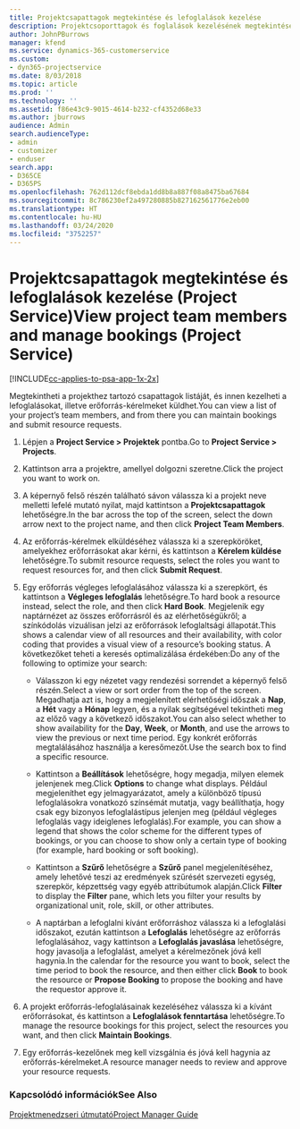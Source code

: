 ```yaml
---
title: Projektcsapattagok megtekintése és lefoglalások kezelése
description: Projektcsoporttagok és foglalások kezelésének megtekintése a Project Service szolgáltatásban
author: JohnPBurrows
manager: kfend
ms.service: dynamics-365-customerservice
ms.custom:
- dyn365-projectservice
ms.date: 8/03/2018
ms.topic: article
ms.prod: ''
ms.technology: ''
ms.assetid: f86e43c9-9015-4614-b232-cf4352d68e33
ms.author: jburrows
audience: Admin
search.audienceType:
- admin
- customizer
- enduser
search.app:
- D365CE
- D365PS
ms.openlocfilehash: 762d112dcf8ebda1dd8b8a887f08a8475ba67684
ms.sourcegitcommit: 8c786230ef2a497280885b827162561776e2eb00
ms.translationtype: HT
ms.contentlocale: hu-HU
ms.lasthandoff: 03/24/2020
ms.locfileid: "3752257"
---
```

# <a name="view-project-team-members-and-manage-bookings-project-service"></a><span data-ttu-id="ec6a5-103">Projektcsapattagok megtekintése és lefoglalások kezelése (Project Service)</span><span class="sxs-lookup"><span data-stu-id="ec6a5-103">View project team members and manage bookings (Project Service)</span></span>

[!INCLUDE[cc-applies-to-psa-app-1x-2x](../includes/cc-applies-to-psa-app-1x-2x.md)]

<span data-ttu-id="ec6a5-104">Megtekintheti a projekthez tartozó csapattagok listáját, és innen kezelheti a lefoglalásokat, illetve erőforrás-kérelmeket küldhet.</span><span class="sxs-lookup"><span data-stu-id="ec6a5-104">You can view a list of your project’s team members, and from there you can maintain bookings and submit resource requests.</span></span>  
  
1.  <span data-ttu-id="ec6a5-105">Lépjen a **Project Service > Projektek** pontba.</span><span class="sxs-lookup"><span data-stu-id="ec6a5-105">Go to **Project Service > Projects**.</span></span>  
  
2.  <span data-ttu-id="ec6a5-106">Kattintson arra a projektre, amellyel dolgozni szeretne.</span><span class="sxs-lookup"><span data-stu-id="ec6a5-106">Click the project you want to work on.</span></span>  
  
3.  <span data-ttu-id="ec6a5-107">A képernyő felső részén található sávon válassza ki a projekt neve melletti lefelé mutató nyilat, majd kattintson a **Projektcsapattagok** lehetőségre.</span><span class="sxs-lookup"><span data-stu-id="ec6a5-107">In the bar across the top of the screen, select the down arrow next to the project name, and then click **Project Team Members**.</span></span>  
  
4.  <span data-ttu-id="ec6a5-108">Az erőforrás-kérelmek elküldéséhez válassza ki a szerepköröket, amelyekhez erőforrásokat akar kérni, és kattintson a **Kérelem küldése** lehetőségre.</span><span class="sxs-lookup"><span data-stu-id="ec6a5-108">To submit resource requests, select the roles you want to request resources for, and then click **Submit Request**.</span></span>  
  
5.  <span data-ttu-id="ec6a5-109">Egy erőforrás végleges lefoglalásához válassza ki a szerepkört, és kattintson a **Végleges lefoglalás** lehetőségre.</span><span class="sxs-lookup"><span data-stu-id="ec6a5-109">To hard book a resource instead, select the role, and then click **Hard Book**.</span></span> <span data-ttu-id="ec6a5-110">Megjelenik egy naptárnézet az összes erőforrásról és az elérhetőségükről; a színkódolás vizuálisan jelzi az erőforrások lefoglaltsági állapotát.</span><span class="sxs-lookup"><span data-stu-id="ec6a5-110">This shows a calendar view of all resources and their availability, with color coding that provides a visual view of a resource’s booking status.</span></span> <span data-ttu-id="ec6a5-111">A következőket teheti a keresés optimalizálása érdekében:</span><span class="sxs-lookup"><span data-stu-id="ec6a5-111">Do any of the following to optimize your search:</span></span>  
  
    -   <span data-ttu-id="ec6a5-112">Válasszon ki egy nézetet vagy rendezési sorrendet a képernyő felső részén.</span><span class="sxs-lookup"><span data-stu-id="ec6a5-112">Select a view or sort order from the top of the screen.</span></span> <span data-ttu-id="ec6a5-113">Megadhatja azt is, hogy a megjelenített elérhetőségi időszak a **Nap**, a **Hét** vagy a **Hónap** legyen, és a nyilak segítségével tekintheti meg az előző vagy a következő időszakot.</span><span class="sxs-lookup"><span data-stu-id="ec6a5-113">You can also select whether to show availability for the **Day**, **Week**, or **Month**, and use the arrows to view the previous or next time period.</span></span> <span data-ttu-id="ec6a5-114">Egy konkrét erőforrás megtalálásához használja a keresőmezőt.</span><span class="sxs-lookup"><span data-stu-id="ec6a5-114">Use the search box to find a specific resource.</span></span>  
  
    -   <span data-ttu-id="ec6a5-115">Kattintson a **Beállítások** lehetőségre, hogy megadja, milyen elemek jelenjenek meg.</span><span class="sxs-lookup"><span data-stu-id="ec6a5-115">Click **Options** to change what displays.</span></span> <span data-ttu-id="ec6a5-116">Például megjeleníthet egy jelmagyarázatot, amely a különböző típusú lefoglalásokra vonatkozó színsémát mutatja, vagy beállíthatja, hogy csak egy bizonyos lefoglalástípus jelenjen meg (például végleges lefoglalás vagy ideiglenes lefoglalás).</span><span class="sxs-lookup"><span data-stu-id="ec6a5-116">For example, you can show a legend that shows the color scheme for the different types of bookings, or you can choose to show only a certain type of booking (for example, hard booking or soft booking).</span></span>  
  
    -   <span data-ttu-id="ec6a5-117">Kattintson a **Szűrő** lehetőségre a **Szűrő** panel megjelenítéséhez, amely lehetővé teszi az eredmények szűrését szervezeti egység, szerepkör, képzettség vagy egyéb attribútumok alapján.</span><span class="sxs-lookup"><span data-stu-id="ec6a5-117">Click **Filter** to display the **Filter** pane, which lets you filter your results by organizational unit, role, skill, or other attributes.</span></span>  
  
    -   <span data-ttu-id="ec6a5-118">A naptárban a lefoglalni kívánt erőforráshoz válassza ki a lefoglalási időszakot, ezután kattintson a **Lefoglalás** lehetőségre az erőforrás lefoglalásához, vagy kattintson a **Lefoglalás javaslása** lehetőségre, hogy javasolja a lefoglalást, amelyet a kérelmezőnek jóvá kell hagynia.</span><span class="sxs-lookup"><span data-stu-id="ec6a5-118">In the calendar for the resource you want to book, select the time period to book the resource, and then either click **Book** to book the resource or **Propose Booking** to propose the booking and have the requestor approve it.</span></span>  
  
6.  <span data-ttu-id="ec6a5-119">A projekt erőforrás-lefoglalásainak kezeléséhez válassza ki a kívánt erőforrásokat, és kattintson a **Lefoglalások fenntartása** lehetőségre.</span><span class="sxs-lookup"><span data-stu-id="ec6a5-119">To manage the resource bookings for this project, select the resources you want, and then click **Maintain Bookings**.</span></span>  
  
7.  <span data-ttu-id="ec6a5-120">Egy erőforrás-kezelőnek meg kell vizsgálnia és jóvá kell hagynia az erőforrás-kérelmeket.</span><span class="sxs-lookup"><span data-stu-id="ec6a5-120">A resource manager needs to review and approve your resource requests.</span></span>  
  
### <a name="see-also"></a><span data-ttu-id="ec6a5-121">Kapcsolódó információk</span><span class="sxs-lookup"><span data-stu-id="ec6a5-121">See Also</span></span>  
 [<span data-ttu-id="ec6a5-122">Projektmenedzseri útmutató</span><span class="sxs-lookup"><span data-stu-id="ec6a5-122">Project Manager Guide</span></span>](../project-service/project-manager-guide.md)
